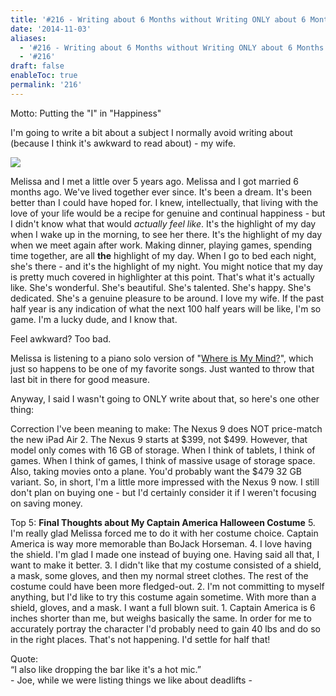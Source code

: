 ```yaml
---
title: '#216 - Writing about 6 Months without Writing ONLY about 6 Months'
date: '2014-11-03'
aliases:
  - '#216 - Writing about 6 Months without Writing ONLY about 6 Months'
  - '#216'
draft: false
enableToc: true
permalink: '216'
---
```


Motto: Putting the "I" in "Happiness"

  
I'm going to write a bit about a subject I normally avoid writing about (because I think it's awkward to read about) - my wife.

  
[![](assets/216-1.jpg)](http://4.bp.blogspot.com/-jZt9YLg7jnA/VFhOOF%5FkrdI/AAAAAAABgW8/1PFL9sXamtA/s1600/Gillespie%5F409.jpg)

  
Melissa and I met a little over 5 years ago. Melissa and I got married 6 months ago. We've lived together ever since. It's been a dream. It's been better than I could have hoped for. I knew, intellectually, that living with the love of your life would be a recipe for genuine and continual happiness - but I didn't know what that would _actually feel like_. It's the highlight of my day when I wake up in the morning, to see her there. It's the highlight of my day when we meet again after work. Making dinner, playing games, spending time together, are all **the** highlight of my day. When I go to bed each night, she's there - and it's the highlight of my night. You might notice that my day is pretty much covered in highlighter at this point. That's what it's actually like. She's wonderful. She's beautiful. She's talented. She's happy. She's dedicated. She's a genuine pleasure to be around. I love my wife. If the past half year is any indication of what the next 100 half years will be like, I'm so game. I'm a lucky dude, and I know that.  
  
Feel awkward? Too bad.  
  
Melissa is listening to a piano solo version of "[Where is My Mind?](https://www.youtube.com/watch?v=If%5FNgKWJhKs)", which just so happens to be one of my favorite songs. Just wanted to throw that last bit in there for good measure.   
  
Anyway, I said I wasn't going to ONLY write about that, so here's one other thing:  
  
Correction I've been meaning to make: The Nexus 9 does NOT price-match the new iPad Air 2\. The Nexus 9 starts at $399, not $499\. However, that model only comes with 16 GB of storage. When I think of tablets, I think of games. When I think of games, I think of massive usage of storage space. Also, taking movies onto a plane. You'd probably want the $479 32 GB variant. So, in short, I'm a little more impressed with the Nexus 9 now. I still don't plan on buying one - but I'd certainly consider it if I weren't focusing on saving money.

  
Top 5: **Final Thoughts about My Captain America Halloween Costume** 5\. I'm really glad Melissa forced me to do it with her costume choice. Captain America is way more memorable than BoJack Horseman. 4\. I love having the shield. I'm glad I made one instead of buying one. Having said all that, I want to make it better. 3\. I didn't like that my costume consisted of a shield, a mask, some gloves, and then my normal street clothes. The rest of the costume could have been more fledged-out. 2\. I'm not committing to myself anything, but I'd like to try this costume again sometime. With more than a shield, gloves, and a mask. I want a full blown suit. 1\. Captain America is 6 inches shorter than me, but weighs basically the same. In order for me to accurately portray the character I'd probably need to gain 40 lbs and do so in the right places. That's not happening. I'd settle for half that!

  
Quote:   
“I also like dropping the bar like it's a hot mic.”  
\- Joe, while we were listing things we like about deadlifts -
